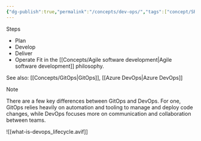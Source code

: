 ```yaml
---
{"dg-publish":true,"permalink":"/concepts/dev-ops/","tags":["concept/SRE"]}
---
```


Steps
- Plan
- Develop
- Deliver
- Operate
Fit in the [[Concepts/Agile software development\|Agile software development]] philosophy.

See also:  [[Concepts/GitOps\|GitOps]], [[Azure DevOps\|Azure DevOps]]

> [!note]
> There are a few key differences between GitOps and DevOps. For one, GitOps relies heavily on automation and tooling to manage and deploy code changes, while DevOps focuses more on communication and collaboration between teams.

![[what-is-devops_lifecycle.avif]]
